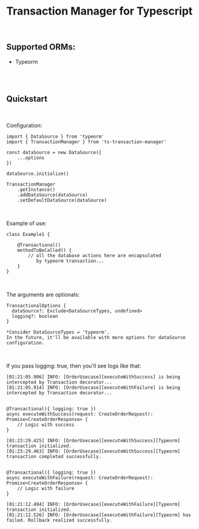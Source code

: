 # **Transaction Manager for Typescript**
<br/>

## **Supported ORMs:**
- Typeorm
<br/>
<br/>

## **Quickstart**
<br/>

Configuration:
```
import { DataSource } from 'typeorm'
import { TransactionManager } from 'ts-transaction-manager'

const dataSource = new DataSource({
	...options
})

dataSource.initialize()

TransactionManager
	.getInstance()
	.addDataSource(dataSource)
	.setDefaultDataSource(dataSource)
```
<br>

Example of use:
```
class Example1 {

	@Transactional()
	methodToBeCalled() {
		// all the database actions here are encapsulated
		   by typeorm transaction...
	}
}
```
<br>

The arguments are optionals:
```
TransactionalOptions {
  dataSource?: Exclude<DataSourceTypes, undefined>
  logging?: boolean
}

*Consider DataSourceTypes = 'typeorm'.
In the future, it'll be available with more options for dataSource configuration.
```
<br>

If you pass logging: true, then you'll see logs like that:
```
[01:21:05.906] INFO: [OrderUsecase][executeWithSuccess] is being intercepted by Transaction decorator...
[01:21:05.914] INFO: [OrderUsecase][executeWithFailure] is being intercepted by Transaction decorator...


@Transactional({ logging: true })
async executeWithSuccess(request: CreateOrderRequest): Promise<CreateOrderResponse> {
	// Logic with success
}

[01:23:29.425] INFO: [OrderUsecase][executeWithSuccess][Typeorm] transaction initialized.
[01:23:29.463] INFO: [OrderUsecase][executeWithSuccess][Typeorm] transaction completed successfully.


@Transactional({ logging: true })
async executeWithFailure(request: CreateOrderRequest): Promise<CreateOrderResponse> {
	// Logic with failure
}

[01:21:12.494] INFO: [OrderUsecase][executeWithFailure][Typeorm] transaction initialized.
[01:21:12.526] INFO: [OrderUsecase][executeWithFailure][Typeorm] has failed. Rollback realized successfully.
```
